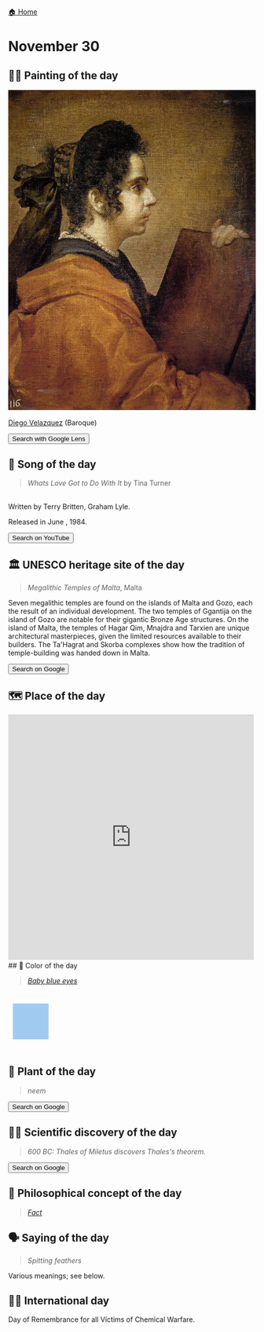 
[🏠 Home](../../index.md)

# November 30

## 🧑‍🎨 Painting of the day

<img width="600" src="../img/Diego_Velazquez_4.jpg">

[Diego Velazquez](http://en.wikipedia.org/wiki/Diego_Velázquez) (Baroque)

<button class="btn btn-success"
onclick=" window.open('https://lens.google.com/uploadbyurl?url=https://iretes.github.io/one-a-day/data/img/Diego_Velazquez_4.jpg','_blank')">
Search with Google Lens
</button>

## 🎼 Song of the day

> *Whats Love Got to Do With It*
by Tina Turner

<br />Written by Terry Britten, Graham Lyle.

Released in June , 1984.

<button class="btn btn-success"
onclick=" window.open('http://www.youtube.com/search?q=Whats Love Got to Do With It by Tina Turner','_blank')">
Search on YouTube
</button>

## 🏛️ UNESCO heritage site of the day

> *Megalithic Temples of Malta*, Malta

<p>Seven megalithic temples are found on the islands of Malta and Gozo, each the result of an individual development. The two temples of Ggantija on the island of Gozo are notable for their gigantic Bronze Age structures. On the island of Malta, the temples of Hagar Qim, Mnajdra and Tarxien are unique architectural masterpieces, given the limited resources available to their builders. The Ta'Hagrat and Skorba complexes show how the tradition of temple-building was handed down in Malta.</p>

<button class="btn btn-success"
onclick=" window.open('http://www.google.com/search?q=Megalithic Temples of Malta','_blank')">
Search on Google
</button>

## 🗺️ Place of the day

<iframe
src="https://www.mapcrunch.com"
name="mapcrunch"
width="500"
height="500"
allowTransparency="true"
scrolling="no"
frameborder="0"
>
</iframe>
## 🎨 Color of the day

> *[Baby blue eyes](https://en.wikipedia.org/wiki/Baby_blue#Baby_blue_eyes)*

<div style="color:#A1CAF1; font-size: 100px;">&#9632;</div>

## 🌿 Plant of the day

> *neem*

<button class="btn btn-success"
onclick=" window.open('http://www.google.com/search?q=neem','_blank')">
Search on Google
</button>

## 🧑‍🔬 Scientific discovery of the day

> *600 BC: Thales of Miletus discovers Thales's theorem.*

<button class="btn btn-success"
onclick=" window.open('http://www.google.com/search?q=600 BC: Thales of Miletus discovers Thales s theorem.','_blank')">
Search on Google
</button>

## 💭 Philosophical concept of the day

> *[Fact](https://en.wikipedia.org/wiki/Fact)*

## 🗣️ Saying of the day

> *Spitting feathers*

Various meanings; see below.

## 🏳️‍🌈 International day

Day of Remembrance for all Victims of Chemical Warfare.